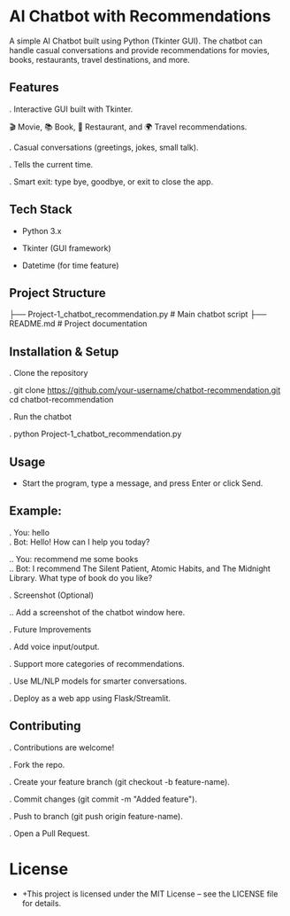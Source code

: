 
# AI Chatbot with Recommendations

A simple AI Chatbot built using Python (Tkinter GUI). The chatbot can handle casual conversations and provide recommendations for movies, books, restaurants, travel destinations, and more.

 ## Features

. Interactive GUI built with Tkinter.

🎬 Movie, 📚 Book, 🍴 Restaurant, and 🌍 Travel recommendations.

. Casual conversations (greetings, jokes, small talk).

. Tells the current time.

. Smart exit: type bye, goodbye, or exit to close the app.

## Tech Stack

- Python 3.x

- Tkinter (GUI framework)

- Datetime (for time feature)

## Project Structure
├── Project-1_chatbot_recommendation.py   # Main chatbot script
├── README.md                             # Project documentation

 ## Installation & Setup

. Clone the repository

. git clone https://github.com/your-username/chatbot-recommendation.git
cd chatbot-recommendation

. Run the chatbot

. python Project-1_chatbot_recommendation.py

 ## Usage

- Start the program, type a message, and press Enter or click Send.

## Example:

. You: hello  
. Bot: Hello! How can I help you today?  

.. You: recommend me some books  
.. Bot: I recommend The Silent Patient, Atomic Habits, and The Midnight Library. What type of book do you like?  

 . Screenshot (Optional)

.. Add a screenshot of the chatbot window here.

. Future Improvements

. Add voice input/output.

. Support more categories of recommendations.

.  Use ML/NLP models for smarter conversations.

. Deploy as a web app using Flask/Streamlit.

## Contributing

. Contributions are welcome!

. Fork the repo.

. Create your feature branch (git checkout -b feature-name).

. Commit changes (git commit -m "Added feature").

. Push to branch (git push origin feature-name).

. Open a Pull Request.

# License

- +This project is licensed under the MIT License – see the LICENSE
 file for details.

